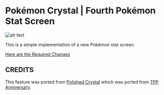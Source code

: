 # Pokémon Crystal | Fourth Pokémon Stat Screen

![alt text](https://i.imgur.com/FL7A1at.png "Fourth Stat Screen Image")

This is a simple implementation of a new Pokémon stat screen.

[Here are the Required Changes](https://github.com/i-am-the-pokeman/pokecrystal-4th-stat-screen/commit/006745371421a320f870c689424d214778888e6f?diff=split)

## CREDITS

This feature was ported from [Polished Crystal](https://github.com/Rangi42/polishedcrystal) which was ported from [TPP Anniversary](https://github.com/TwitchPlaysPokemon/tppcrystal251pub).
